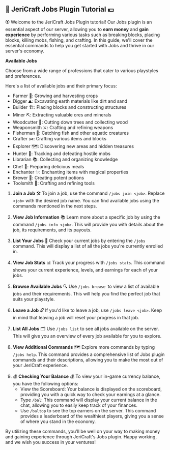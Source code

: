 ## 💼 JeriCraft Jobs Plugin Tutorial 💵

🏵️ Welcome to the JeriCraft Jobs Plugin tutorial! Our Jobs plugin is an essential aspect of our server, allowing you to
**earn money** and **gain experience** by performing various tasks such as breaking blocks, placing blocks, killing
mobs,
fishing, and crafting. In this guide, we'll cover the essential commands to help you get started with Jobs and thrive in
our server's economy.

**Available Jobs**

Choose from a wide range of professions that cater to various playstyles and preferences.

Here's a list of available jobs and their primary focus:

- Farmer 🌾: Growing and harvesting crops
- Digger ⛰: Excavating earth materials like dirt and sand
- Builder 🏗: Placing blocks and constructing structures
- Miner ⛏️: Extracting valuable ores and minerals
- Woodcutter 🌲: Cutting down trees and collecting wood
- Weaponsmith ⚔️: Crafting and refining weapons
- Fisherman 🎣: Catching fish and other aquatic creatures
- Crafter ✂️: Crafting various items and blocks
- Explorer 🗺️: Discovering new areas and hidden treasures
- Hunter 🏹: Tracking and defeating hostile mobs
- Librarian 📚: Collecting and organizing knowledge
- Chef 🍲: Preparing delicious meals
- Enchanter ✨: Enchanting items with magical properties
- Brewer 🍻: Creating potent potions
- Toolsmith 🔨: Crafting and refining tools

1. **Join a Job**
   🛠️ To join a job, use the command `/jobs join <job>`. Replace `<job>` with the desired job name. You can find
   available jobs using the commands mentioned in the next steps.
   <br><br>
2. **View Job Information**
   📚 Learn more about a specific job by using the command `/jobs info <job>`. This will provide you with details about
   the job, its requirements, and its payouts.
   <br><br>
3. **List Your Jobs**
   🔎 Check your current jobs by entering the `/jobs` command. This will display a list of all the jobs you're currently
   enrolled in.
   <br><br>
4. **View Job Stats**
   📊 Track your progress with `/jobs stats`. This command shows your current experience, levels, and earnings for each
   of your jobs.
   <br><br>
5. **Browse Available Jobs**
   🔍 Use `/jobs browse `to view a list of available jobs and their requirements. This will help you find the perfect job
   that suits your playstyle.
   <br><br>
6. **Leave a Job**
   🔓 If you'd like to leave a job, use `/jobs leave <job>`. Keep in mind that leaving a job will reset your progress in
   that job.
   <br><br>
7. **List All Jobs**
   🗂️ Use `/jobs list` to see all jobs available on the server. This will give you an overview of every job available
   for you to explore.
   <br><br>
8. **View Additional Commands**
   🗺️ Explore more commands by typing `/jobs help`. This command provides a comprehensive list of Jobs plugin commands
   and their descriptions, allowing you to make the most out of your JeriCraft experience.
   <br><br>
9. 💰 **Checking Your Balance** 💰
   To view your in-game currency balance, you have the following options:
    - View the Scoreboard: Your balance is displayed on the scoreboard, providing you with a quick way to check your
      earnings at a glance.
    - Type `/bal`: This command will display your current balance in the chat, allowing you to easily keep track of your
      finances.
    - Use `/baltop` to see the top earners on the server. This command provides a leaderboard of the wealthiest players,
      giving you a sense of where you stand in the economy.

By utilizing these commands, you'll be well on your way to making money and gaining experience through JeriCraft's Jobs
plugin. Happy working, and we wish you success in your ventures!
